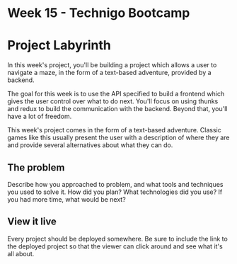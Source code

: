 # Week 15 - Technigo Bootcamp

# Project Labyrinth

In this week's project, you'll be building a project which allows a user to navigate a maze, in the form of a text-based adventure, provided by a backend.

The goal for this week is to use the API specified to build a frontend which gives the user control over what to do next. You'll focus on using thunks and redux to build the communication with the backend.  Beyond that, you'll have a lot of freedom.

This week's project comes in the form of a text-based adventure. Classic games like this usually present the user with a description of where they are and provide several alternatives about what they can do.

## The problem

Describe how you approached to problem, and what tools and techniques you used to solve it. How did you plan? What technologies did you use? If you had more time, what would be next?

## View it live

Every project should be deployed somewhere. Be sure to include the link to the deployed project so that the viewer can click around and see what it's all about.
